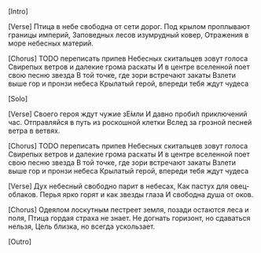 [Intro]

[Verse]
Птица в небе свободна от сети дорог.
Под крылом проплывают границы империй,
Заповедных лесов изумрудный ковер,
Отражения в море небесных материй.

[Chorus] TODO переписать припев
Небесных скитальцев зовут голоса
Свирепых ветров и далекие грома раскаты
И в центре вселенной поет свою песню звезда
В той точке, где зори встречают закаты
Взлети выше гор и пронзи небеса
Крылатый герой, впереди тебя ждут чудеса

[Solo]

[Verse]
Своего героя ждут чужие зЕ́мли
И давно проби́л приключений час.
Отправляйся в путь из роскошной клетки
Вслед за грозной песней ветра в ветвях.

[Chorus] TODO переписать припев
Небесных скитальцев зовут голоса
Свирепых ветров и далекие грома раскаты
И в центре вселенной поет свою песню звезда
В той точке, где зори встречают закаты
Взлети выше гор и пронзи небеса
Крылатый герой, впереди тебя ждут чудеса

[Verse]
Дух небесный свободно парит в небесах,
Как пастух для овец-облаков.
Перья ярко горят и как звезды глаза
И свободна душа от оков.

[Chorus]
Одеялом лоскутным пестреет земля, позади остаются леса и поля,
Птица гордая страха не знает.
Не догнать горизонт, но сдаваться нельзя,
Цель близка, но всегда ускользает.

[Outro]
